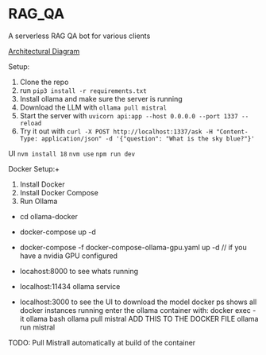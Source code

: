 # RAG_QA
A serverless RAG QA bot for various clients

[Architectural Diagram](https://whimsical.com/3HRNtxuciPMTLWmenb3b6q)

Setup:
1. Clone the repo
2. run `pip3 install -r requirements.txt`
2. Install ollama and make sure the server is running
3. Download the LLM with `ollama pull mistral`
4. Start the server with `uvicorn api:app --host 0.0.0.0 --port 1337 --reload`
5. Try it out with `curl -X POST http://localhost:1337/ask -H "Content-Type: application/json" -d '{"question": "What is the sky blue?"}'`


UI
`nvm install 18`
`nvm use`
`npm run dev`

Docker Setup:+

1. Install Docker
2. Install Docker Compose
3. Run Ollama
  - cd ollama-docker
  - docker-compose up -d 
  - docker-compose -f docker-compose-ollama-gpu.yaml up -d  // if you have a nvidia GPU configured

  - locahost:8000 to see whats running
  - localhost:11434 ollama service
  - localhost:3000 to see the UI
to download the model 
  docker ps shows all docker instances running
   enter the ollama container with:  docker exec -it ollama bash
    ollama pull mistral ADD THIS TO THE DOCKER FILE
    ollama run mistral

TODO: 
  Pull Mistrall automatically at build of the container



